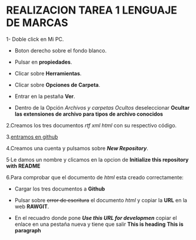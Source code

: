 # REALIZACION TAREA 1 LENGUAJE DE MARCAS #
1- Doble click en Mi PC.

  - Boton derecho sobre el fondo blanco.

  - Pulsar en **propiedades**.

  - Clicar sobre **Herramientas**.

  - Clicar sobre **Opciones de Carpeta**.

  - Entrar en la pestaña **Ver**.

  - Dentro de la Opción _Archivos y carpetas Ocultos_ deseleccionar **Ocultar las extensiones de archivo para tipos de archivo conocidos**

2.Creamos los tres documentos _rtf_ _xml_ _html_ con su respectivo código.

3.[entramos en github](https://github.com)

4.Creamos una cuenta y pulsamos sobre **_New Repository_**.

5·Le damos un nombre y clicamos en la opcion de **Initialize this repository with README**

6.Para comprobar que el documento de _html_ esta creado correctamente:

  - Cargar los tres documentos a **Github**

  - Pulsar sobre ~~error de escritura~~ el documento _html_ y copiar la **URL** en la web **RAWGIT**. 

  - En el recuadro donde pone **_Use this URL for developmen_** copiar el enlace en una pestaña nueva y tiene que salir **This is heading** **This is paragraph**
